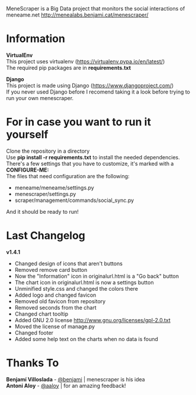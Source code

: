 MeneScraper is a Big Data project that monitors the social interactions of meneame.net
http://menealabs.benjami.cat/menescraper/

<h1>Information</h1>

<b>VirtualEnv</b><br>
This project uses virtualenv (https://virtualenv.pypa.io/en/latest/)<br>
The required pip packages are in <b>requirements.txt</b><br>

<b>Django</b><br>
This project is made using Django (https://www.djangoproject.com/)<br>
If you never used Django before I recomend taking it a look before trying to run your own menescraper.

<h1>For in case you want to run it yourself</h1>

Clone the repository in a directory<br>
Use <b>pip install -r requirements.txt</b> to install the needed dependencies.<br>
There's a few settings that you have to customize, it's marked with a <b>CONFIGURE-ME:</b><br>
The files that need configuration are the following:

<ul>
<li>meneame/meneame/settings.py</li>
<li>menescraper/settings.py</li>
<li>scraper/management/commands/social_sync.py</li>
</ul>

And it should be ready to run!<br>

<h1>Last Changelog</h1>

<b>v1.4.1</b><br>
- Changed design of icons that aren't buttons<br>
- Removed remove card button<br>
- Now the "Information" icon in originalurl.html is a "Go back" button<br>
- The chart icon in originalurl.html is now a settings button<br>
- Unminified style.css and changed the colors there<br>
- Added logo and changed favicon<br>
- Removed old favicon from repository<br>
- Removed seconds from the chart<br>
- Changed chart tooltip<br>
- Added GNU 2.0 license http://www.gnu.org/licenses/gpl-2.0.txt<br>
- Moved the license of manage.py<br>
- Changed footer<br>
- Added some help text on the charts when no data is found

<h1>Thanks To</h1>
<b>Benjamí Villoslada</b> - <a href="https://twitter.com/benjami" target="__blank">@benjami</a> | menescraper is his idea<br>
<b>Antoni Aloy</b> - <a href="https://twitter.com/aaloy" target="__blank">@aaloy</a> | for an amazing feedback!</b>